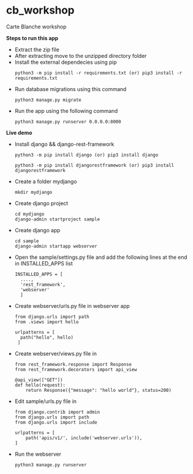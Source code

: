 # cb_workshop
Carte Blanche workshop

**Steps to run this app**
- Extract the zip file
- After extracting move to the unzipped directory folder
- Install the external dependecies using pip
  ```
  python3 -m pip install -r requirements.txt (or) pip3 install -r requirements.txt
  ```
- Run database migrations using this command
  ```
  python3 manage.py migrate
  ```
- Run the app using the following command
  ```
  python3 manage.py runserver 0.0.0.0:8000
  ```

**Live demo**
- Install django && django-rest-framework

  ```
  python3 -m pip install django (or) pip3 install django
  ```
  ```
  python3 -m pip install djangorestframework (or) pip3 install djangorestframework
  ```
- Create a folder mydjango
  ```
  mkdir mydjango
  ```
- Create django project
  ```
  cd mydjango
  django-admin startproject sample
  ```
- Create django app
  ```
  cd sample 
  django-admin startapp webserver
  ```
- Open the sample/settings.py file and add the following lines at the end in INSTALLED_APPS list
  ```  
  INSTALLED_APPS = [
    ....,
    'rest_framework',
    'webserver'
    ]
- Create webserver/urls.py file in webserver app
  ```
  from django.urls import path
  from .views import hello

  urlpatterns = [
    path("hello", hello)
   ]
   ```
- Create webserver/views.py file in 
  ```
  from rest_framework.response import Response
  from rest_framework.decorators import api_view
  
  @api_view(["GET"])
  def hello(request):
      return Response({"message": "hello world"}, status=200)
   ```
- Edit sample/urls.py file in
  ```
  from django.contrib import admin
  from django.urls import path
  from django.urls import include

  urlpatterns = [
      path('apis/v1/', include('webserver.urls')),
  ]
  ```
- Run the webserver 
  ```
  python3 manage.py runserver
  ```

  
